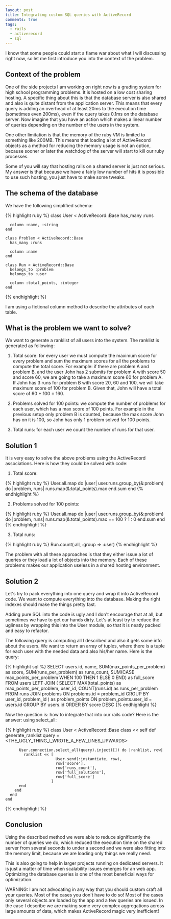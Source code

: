 ```yaml
---
layout: post
title: Integrating custom SQL queries with ActiveRecord
comments: true
tags:
  - rails
  - activerecord
  - sql
---
```


I know that some people could start a flame war about what I will discussing right now, so let me first introduce you into the context of the problem.

Context of the problem
----------------------

One of the side projects I am working on right now is a grading system for high school programming problems. It is hosted on a low cost sharing hosting. A specific thing about this is that the database server is also shared and also is quite distant from the application server. This means that every query is adding an overhead of at least 20ms to the execution time (sometimes even 200ms), even if the query takes 0.1ms on the database server. Now imagine that you have an action which makes a linear number of queries depending on the number of the users in the system.

One other limitation is that the memory of the ruby VM is limited to something like 200MB. This means that loading a lot of ActiveRecord objects as a method for reducing the memory usage is not an option, because sooner or later the watchdog of the server will start to kill our ruby processes.

Some of you will say that hosting rails on a shared server is just not serious. My answer is that because we have a fairly low number of hits it is possible to use such hosting, you just have to make some tweaks.

The schema of the database
--------------------------

We have the following simplified schema:

{% highlight ruby %}
    class User < ActiveRecord::Base
      has_many :runs
      
      column :name, :string
    end
    
    class Problem < ActiveRecord::Base
      has_many :runs
      
      column :name
    end
    
    class Run < ActiveRecord::Base
      belongs_to :problem
      belongs_to :user
      
      column :total_points, :integer
    end
{% endhighlight %}
    
I am using a fictional column method to describe the attributes of each table.

What is the problem we want to solve?
-------------------------------------

We want to generate a ranklist of all users into the system. The ranklist is generated as following:

1. Total score: for every user we must compute the maximum score for every problem and sum the maximum scores for all the problems to compute the total score. For example: if there are problem A and problem B, and the user John has 2 submits for problem A with score 50 and score 60, we are going to take a maximum score 60 for problem A. If John has 3 runs for problem B with score 20, 60 and 100, we will take maximum score of 100 for problem B. Given that, John will have a total score of 60 + 100 = 160.

2. Problems solved for 100 points: we compute the number of problems for each user, which has a max score of 100 points. For example in the previous setup only problem B is counted, because the max score John has on it is 100, so John has only 1 problem solved for 100 points.

3. Total runs: for each user we count the number of runs for that user.

Solution 1
----------

It is very easy to solve the above problems using the ActiveRecord associations. Here is how they could be solved with code:

1. Total score:

{% highlight ruby %}
  User.all.map do |user|
    user.runs.group_by(&:problem) do |problem, runs|
      runs.map(&:total_points).max
    end.sum
  end
{% endhighlight %}
        
2. Problems solved for 100 points:

{% highlight ruby %}
  User.all.map do |user|
    user.runs.group_by(&:problem) do |problem, runs|
      runs.map(&:total_points).max == 100 ? 1 : 0
    end.sum
  end
{% endhighlight %}

3. Total runs:

{% highlight ruby %}
  Run.count(:all, :group => :user)
{% endhighlight %}

The problem with all these approaches is that they either issue a lot of queries or they load a lot of objects into the memory. Each of these problems makes our application useless in a shared hosting environment.

Solution 2
----------

Let's try to pack everything into one query and wrap it into ActiveRecord code. We want to compute everything into the database. Making the right indexes should make the things pretty fast.

Adding pure SQL into the code is ugly and I don't encourage that at all, but sometimes we have to get our hands dirty. Let's at least try to reduce the ugliness by wrapping this into the User module, so that it is neatly packed and easy to refactor.

The following query is computing all I described and also it gets some info about the users. We want to return an array of tuples, where there is a tuple for each user with the needed data and also his/her name. Here is the query:

{% highlight sql %}
    SELECT 
      users.id, 
      name, 
      SUM(max_points_per_problem) as score, 
      SUM(runs_per_problem) as runs_count,
      SUM(CASE max_points_per_problem WHEN 100 THEN 1 ELSE 0 END) as full_score
    FROM users
    LEFT JOIN
      (
        SELECT
          MAX(total_points) as max_points_per_problem,
          user_id,
          COUNT(runs.id) as runs_per_problem
        FROM runs
        JOIN problems ON problems.id = problem_id
        GROUP BY user_id, problem_id
      ) as problem_points
    ON problem_points.user_id = users.id
    GROUP BY users.id
    ORDER BY score DESC
{% endhighlight %}

Now the question is: how to integrate that into our rails code? Here is the answer: using select_all:

{% highlight ruby %}
    class User < ActiveRecord::Base
      class << self
        def generate_ranklist
          query = <THE_UGLY_THING_I_WROTE_A_FEW_LINES_UPWARDS>
          
          User.connection.select_all(query).inject([]) do |ranklist, row|
            ranklist << [
                          User.send(:instantiate, row), 
                          row['score'], 
                          row['runs_count'], 
                          row['full_solutions'], 
                          row['full_score']
                        ]
          end
        end
      end
    end
{% endhighlight %}
    
Conclusion
----------

Using the described method we were able to reduce significantly the number of queries we do, which reduced the execution time on the shared server from several seconds to under a second and we were also fitting into the memory limit, because we are loading only things we really need.

This is also going to help in larger projects running on dedicated servers. It is just a matter of time when scalability issues emerges for an web app. Optimizing the database queries is one of the most beneficial ways for optimization.

WARNING: I am not advocating in any way that you should custom craft all your queries. Most of the cases you don't have to do so! Most of the cases only several objects are loaded by the app and a few queries are issued. In the case I describe we are making some very complex aggregations across large amounts of data, which makes ActiveRecord magic very inefficient!

